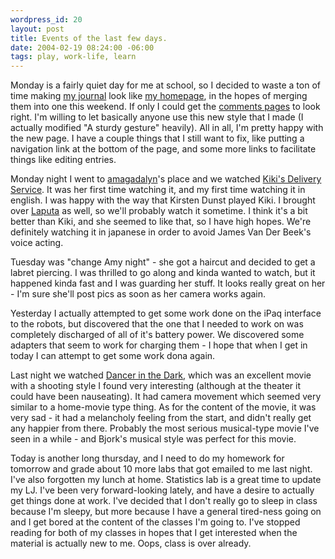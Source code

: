 ```yaml
--- 
wordpress_id: 20
layout: post
title: Events of the last few days.
date: 2004-02-19 08:24:00 -06:00
tags: play, work-life, learn
---
```

Monday is a fairly quiet day for me at school, so I decided to waste a ton of time making <a href="http://jamuraa.livejournal.com">my journal</a> look like <a href="http://www.base0.net/">my homepage</a>, in the hopes of merging them into one this weekend.  If only I could get the <a href="http://jamuraa.livejournal.com/3910.html">comments pages</a> to look right.   I'm willing to let basically anyone use this new style that I made (I actually modified "A sturdy gesture" heavily).  All in all, I'm pretty happy with the new page.  I have a couple things that I still want to fix, like putting a navigation link at the bottom of the page, and some more links to facilitate things like editing entries.

Monday night I went to <a href="http://amagadalyn.livejournal.com">amagadalyn</a>'s place and we watched
<a href="http://www.imdb.com/title/tt0097814/">Kiki's Delivery Service</a>. It was her first time watching it, and my first time watching it in english.  I was happy with the way that Kirsten Dunst played Kiki.   I brought over <a href="http://www.imdb.com/title/tt0092067/">Laputa</a> as well, so we'll probably watch it sometime.  I think it's a bit better than Kiki, and she seemed to like that, so I have high hopes.  We're definitely watching it in japanese in order to avoid James Van Der Beek's voice acting.

Tuesday was "change Amy night" - she got a haircut and decided to get a labret piercing.  I was thrilled to go along and kinda wanted to watch, but it happened kinda fast and I was guarding her stuff.  It looks really great on her - I'm sure she'll post pics as soon as her camera works again.

Yesterday I actually attempted to get some work done on the iPaq interface to the robots, but discovered that the one that I needed to work on was completely discharged of all of it's battery power.  We discovered some adapters that seem to work for charging them - I hope that when I get in today I can attempt to get some work dona again.

Last night we watched <a href="http://www.imdb.com/title/tt0168629/">Dancer in the Dark</a>, which was an excellent movie with a shooting style I found very interesting (although at the theater it could have been nauseating).   It had camera movement which seemed very similar to a home-movie type thing.   As for the content of the movie, it was very sad - it had a melancholy feeling from the start, and didn't really get any happier from there.  Probably the most serious musical-type movie I've seen in a while - and Bjork's musical style was perfect for this movie.

Today is another long thursday, and I need to do my homework for tomorrow and grade about 10 more labs that got emailed to me last night.  I've also forgotten my lunch at home.  Statistics lab is a great time to update my LJ.  I've been very forward-looking lately, and have a desire to actually get things done at work.  I've decided that I don't really go to sleep in class because I'm sleepy, but more because I have a general tired-ness going on and I get bored at the content of the classes I'm going to.  I've stopped reading for both of my classes in hopes that I get interested when the material is actually new to me.  Oops, class is over already.
